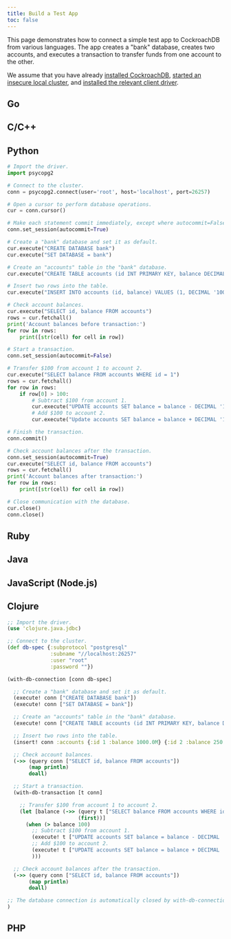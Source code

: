 ```yaml
---
title: Build a Test App
toc: false
---
```


This page demonstrates how to connect a simple test app to CockroachDB from various languages. The app creates a "bank" database, creates two accounts, and executes a transaction to transfer funds from one account to the other. 

We assume that you have already [installed CockroachDB](install-cockroachdb.html), [started an insecure local cluster](start-a-local-cluster.html#insecure), and [installed the relevant client driver](install-client-drivers.html).

## Go

## C/C++

## Python

~~~ py
# Import the driver.
import psycopg2

# Connect to the cluster.
conn = psycopg2.connect(user='root', host='localhost', port=26257)

# Open a cursor to perform database operations.
cur = conn.cursor()

# Make each statement commit immediately, except where autocommit=False.
conn.set_session(autocommit=True)

# Create a "bank" database and set it as default.
cur.execute("CREATE DATABASE bank")
cur.execute("SET DATABASE = bank")

# Create an "accounts" table in the "bank" database.
cur.execute("CREATE TABLE accounts (id INT PRIMARY KEY, balance DECIMAL)")

# Insert two rows into the table.
cur.execute("INSERT INTO accounts (id, balance) VALUES (1, DECIMAL '1000'), (2, DECIMAL '230.50')")

# Check account balances.
cur.execute("SELECT id, balance FROM accounts")
rows = cur.fetchall()
print('Account balances before transaction:')
for row in rows:
    print([str(cell) for cell in row])

# Start a transaction.
conn.set_session(autocommit=False)

# Transfer $100 from account 1 to account 2.
cur.execute("SELECT balance FROM accounts WHERE id = 1")
rows = cur.fetchall()
for row in rows:
    if row[0] > 100:
        # Subtract $100 from account 1.
        cur.execute("UPDATE accounts SET balance = balance - DECIMAL '100' WHERE id = 1")
        # Add $100 to account 2.
        cur.execute("Update accounts SET balance = balance + DECIMAL '100' WHERE id = 2")

# Finish the transaction.
conn.commit()

# Check account balances after the transaction.
conn.set_session(autocommit=True)
cur.execute("SELECT id, balance FROM accounts")
rows = cur.fetchall()
print('Account balances after transaction:')
for row in rows:
    print([str(cell) for cell in row])

# Close communication with the database.
cur.close()
conn.close()
~~~

## Ruby

## Java

## JavaScript (Node.js)

## Clojure

~~~ clojure
;; Import the driver.
(use 'clojure.java.jdbc)

;; Connect to the cluster.
(def db-spec {:subprotocol "postgresql"
              :subname "//localhost:26257"
              :user "root"
              :password ""})

(with-db-connection [conn db-spec]

  ;; Create a "bank" database and set it as default.
  (execute! conn ["CREATE DATABASE bank"])
  (execute! conn ["SET DATABASE = bank"])

  ;; Create an "accounts" table in the "bank" database.
  (execute! conn ["CREATE TABLE accounts (id INT PRIMARY KEY, balance DECIMAL)"])

  ;; Insert two rows into the table.
  (insert! conn :accounts {:id 1 :balance 1000.0M} {:id 2 :balance 250.50M})

  ;; Check account balances.
  (->> (query conn ["SELECT id, balance FROM accounts"])
       (map println)
       doall)

  ;; Start a transaction. 
  (with-db-transaction [t conn]

    ;; Transfer $100 from account 1 to account 2.
    (let [balance (->> (query t ["SELECT balance FROM accounts WHERE id = 1"] :row-fn :balance)
                       (first))]
      (when (> balance 100)
        ;; Subtract $100 from account 1.
        (execute! t ["UPDATE accounts SET balance = balance - DECIMAL '100' WHERE id = 1"])
        ;; Add $100 to account 2.
        (execute! t ["UPDATE accounts SET balance = balance + DECIMAL '100' WHERE id = 2"])
        )))

  ;; Check account balances after the transaction.
  (->> (query conn ["SELECT id, balance FROM accounts"])
       (map println)
       doall)

;; The database connection is automatically closed by with-db-connection.
)
~~~

## PHP
